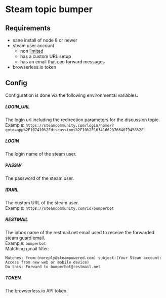 # Steam topic bumper

## Requirements
 * sane install of node 8 or newer
 * steam user account
    * non [limited](https://support.steampowered.com/kb_article.php?ref=3330-IAGK-7663)
    * has a custom URL setup
    * has an email that can forward messages
 * browserless.io token

## Config
Configuration is done via the following environmental variables.

##### LOGIN_URL
The login url including the redirection parameters for the discussion topic.  
Example: 
`https://steamcommunity.com/login/home/?goto=app%2F107410%2Fdiscussions%2F10%2F1634166237664079458%2F`
##### LOGIN
The login name of the steam user.
##### PASSW
The password of the steam user.
##### IDURL
The custom URL of the steam user.  
Example: `https://steamcommunity.com/id/bumperbot`
##### RESTMAIL
The inbox name of the restmail.net email used to receive the forwarded steam guard email.  
Example: `bumperbot`  
Matching gmail filter:
```
Matches: from:(noreply@steampowered.com) subject:(Your Steam account: Access from new web or mobile device)
Do this: Forward to bumperbot@restmail.net
```
##### TOKEN
The browserless.io API token.